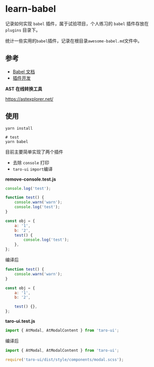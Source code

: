 # learn-babel

记录如何实现 `babel` 插件，属于试验项目，个人练习的 `babel` 插件存放在 `plugins` 目录下。

统计一些实用的`babel`插件，记录在根目录`awesome-babel.md`文件中。

## 参考

-   [Babel 文档](https://www.babeljs.cn/docs)
-   [插件开发](https://github.com/jamiebuilds/babel-handbook/blob/master/translations/zh-Hans/plugin-handbook.md)

**AST 在线转换工具**

https://astexplorer.net/

## 使用

```shell
yarn install

# test
yarn babel
```

目前主要简单实现了两个插件

-   去除 `console` 打印
-   `taro-ui` `import`编译

**remove-console.test.js**

```js
console.log('test');

function test() {
    console.warn('warn');
    console.log('test');
}

const obj = {
    a: '1',
    b: '2',
    test() {
        console.log('test');
    },
};
```

编译后

```js
function test() {
    console.warn('warn');
}

const obj = {
    a: '1',
    b: '2',

    test() {},
};
```

**taro-ui.test.js**

```js
import { AtModal, AtModalContent } from 'taro-ui';
```

编译后

```js
import { AtModal, AtModalContent } from 'taro-ui';

require('taro-ui/dist/style/components/modal.scss');
```
